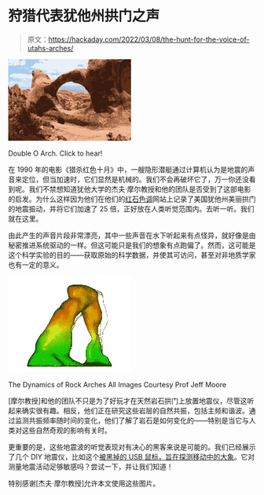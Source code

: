 # 狩猎代表犹他州拱门之声

> 原文：<https://hackaday.com/2022/03/08/the-hunt-for-the-voice-of-utahs-arches/>

[![](img/cd2ad44398bd3aea6fa1200c6ae847ff.png)](https://geohazards.earth.utah.edu/tones/DoubleO.html)

Double O Arch. Click to hear!

在 1990 年的电影《猎杀红色十月》中，一艘隐形潜艇通过计算机认为是地震的声音来定位，但当加速时，它们显然是机械的。我们不会再破坏它了，万一你还没看到呢。我们不禁想知道犹他大学的杰夫·摩尔教授和他的团队是否受到了这部电影的启发。为什么这样因为他们在他们的[红石色调](https://geohazards.earth.utah.edu/tones/)网站上记录了美国犹他州美丽拱门的地震振动，并将它们加速了 25 倍，正好放在人类听觉范围内。去听一听。我们就在这里。

由此产生的声音片段非常漂亮，其中一些声音在水下听起来有点怪异，就好像是由秘密推进系统驱动的一样。但这可能只是我们的想象有点跑偏了。然而，这可能是这个科学实验的目的——获取原始的科学数据，并使其可访问，甚至对非地质学家也有一定的意义。

[![](img/2b3126840ccc5b02c366e6d069c4bba1.png)](https://geohazards.earth.utah.edu/arch.html)

The Dynamics of Rock Arches All Images Courtesy Prof Jeff Moore

[摩尔教授]和他的团队不只是为了好玩才在天然岩石拱门上放置地震仪，尽管这听起来确实很有趣。相反，他们正在研究这些岩层的自然共振，包括主频和谐波。通过监测共振频率随时间的变化，他们了解了岩石是如何变化的——特别是当它与人类对这些自然奇观的影响有关时。

更重要的是，这些地震波的听觉表现对有决心的黑客来说是可能的。我们已经展示了几个 DIY 地震仪，比如这个[被黑掉的 USB 鼠标，旨在探测移动中的大象](https://hackaday.com/2021/08/13/usb-mouse-hack-for-pachyderm-protection/)。它对测量地震活动足够敏感吗？尝试一下，并让我们知道！

特别感谢[杰夫·摩尔教授]允许本文使用这些图片。